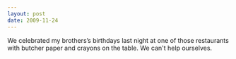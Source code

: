 ```yaml
---
layout: post
date: 2009-11-24
---  
```


We celebrated my brothers’s birthdays last night at one of those restaurants with butcher paper and crayons on the table. We can't help ourselves.
